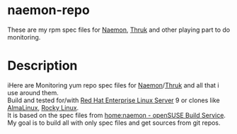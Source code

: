 # naemon-repo
These are my rpm spec files for [Naemon](https://www.naemon.io/), [Thruk](https://thruk.org/) and other playing part to do monitoring.

# Description
iHere are Monitoring yum repo spec files for [Naemon](https://www.naemon.io/)/[Thruk](https://thruk.org/) and all that i use around them.  
Build and tested for/with [Red Hat Enterprise Linux Server](https://www.redhat.com/en/technologies/linux-platforms/enterprise-linux/server) 9
or clones like [AlmaLinux](https://almalinux.org/), [Rocky Linux](https://rockylinux.org/).  
It is based on the spec files from [home:naemon - openSUSE Build Service](https://build.opensuse.org/project/show/home:naemon).  
My goal is to build all with only spec files and get sources from git repos.
